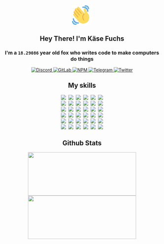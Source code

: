 <div><p align=center><img src=./resources/images/wave.gif width=64px height=64px></p><h2 align=center>Hey There! I'm Käse Fuchs</h2><h3 align=center>I'm a <code>18.29086</code> year old fox who writes code to make computers do things</h3><p align=center><a href=https://discord.com/users/507526681125322772><img alt=Discord src="https://img.shields.io/badge/Discord-5865F2?logo=discord&logoColor=white&style=flat-square#2a9f6b4a44698d3cc8795d8c5f0b4b64"> </a><a href=https://gitlab.com/kasefuchs><img alt=GitLab src="https://img.shields.io/badge/GitLab-330F63?logo=gitlab&logoColor=white&style=flat-square#2a9f6b4a44698d3cc8795d8c5f0b4b64"> </a><a href=https://npmjs.com/~kasefuchs><img alt=NPM src="https://img.shields.io/badge/NPM-CB3837?logo=npm&logoColor=white&style=flat-square#2a9f6b4a44698d3cc8795d8c5f0b4b64"> </a><a href=https://t.me/kasefuchs><img alt=Telegram src="https://img.shields.io/badge/Telegram-2CA5E0?logo=telegram&logoColor=white&style=flat-square#2a9f6b4a44698d3cc8795d8c5f0b4b64"> </a><a href=https://twitter.com/kasefuchs><img alt=Twitter src="https://img.shields.io/badge/Twitter-1DA1F2?logo=twitter&logoColor=white&style=flat-square#2a9f6b4a44698d3cc8795d8c5f0b4b64"></a></p><h2 align=center>My skills</h2><p align=center><a href=https://aws.amazon.com/ ><picture><source srcset="https://skillicons.dev/icons?i=aws&theme=dark#2a9f6b4a44698d3cc8795d8c5f0b4b64" media="(prefers-color-scheme: dark)"><source srcset="https://skillicons.dev/icons?i=aws&theme=light#2a9f6b4a44698d3cc8795d8c5f0b4b64" media="(prefers-color-scheme: light), (prefers-color-scheme: no-preference)"><img src="https://skillicons.dev/icons?i=aws&theme=light#2a9f6b4a44698d3cc8795d8c5f0b4b64"></picture></a>&nbsp;&nbsp;<a href=https://en.wikipedia.org/wiki/Bash_(Unix_shell)><picture><source srcset="https://skillicons.dev/icons?i=bash&theme=dark#2a9f6b4a44698d3cc8795d8c5f0b4b64" media="(prefers-color-scheme: dark)"><source srcset="https://skillicons.dev/icons?i=bash&theme=light#2a9f6b4a44698d3cc8795d8c5f0b4b64" media="(prefers-color-scheme: light), (prefers-color-scheme: no-preference)"><img src="https://skillicons.dev/icons?i=bash&theme=light#2a9f6b4a44698d3cc8795d8c5f0b4b64"></picture></a>&nbsp;&nbsp;<a href=https://discord.com/developers/docs><picture><source srcset="https://skillicons.dev/icons?i=bots&theme=dark#2a9f6b4a44698d3cc8795d8c5f0b4b64" media="(prefers-color-scheme: dark)"><source srcset="https://skillicons.dev/icons?i=bots&theme=light#2a9f6b4a44698d3cc8795d8c5f0b4b64" media="(prefers-color-scheme: light), (prefers-color-scheme: no-preference)"><img src="https://skillicons.dev/icons?i=bots&theme=light#2a9f6b4a44698d3cc8795d8c5f0b4b64"></picture></a>&nbsp;&nbsp;<a href=https://www.cloudflare.com/ ><picture><source srcset="https://skillicons.dev/icons?i=cloudflare&theme=dark#2a9f6b4a44698d3cc8795d8c5f0b4b64" media="(prefers-color-scheme: dark)"><source srcset="https://skillicons.dev/icons?i=cloudflare&theme=light#2a9f6b4a44698d3cc8795d8c5f0b4b64" media="(prefers-color-scheme: light), (prefers-color-scheme: no-preference)"><img src="https://skillicons.dev/icons?i=cloudflare&theme=light#2a9f6b4a44698d3cc8795d8c5f0b4b64"></picture></a>&nbsp;&nbsp;<a href=https://en.wikipedia.org/wiki/CSS><picture><source srcset="https://skillicons.dev/icons?i=css&theme=dark#2a9f6b4a44698d3cc8795d8c5f0b4b64" media="(prefers-color-scheme: dark)"><source srcset="https://skillicons.dev/icons?i=css&theme=light#2a9f6b4a44698d3cc8795d8c5f0b4b64" media="(prefers-color-scheme: light), (prefers-color-scheme: no-preference)"><img src="https://skillicons.dev/icons?i=css&theme=light#2a9f6b4a44698d3cc8795d8c5f0b4b64"></picture></a>&nbsp;&nbsp;<a href=https://www.docker.com/ ><picture><source srcset="https://skillicons.dev/icons?i=docker&theme=dark#2a9f6b4a44698d3cc8795d8c5f0b4b64" media="(prefers-color-scheme: dark)"><source srcset="https://skillicons.dev/icons?i=docker&theme=light#2a9f6b4a44698d3cc8795d8c5f0b4b64" media="(prefers-color-scheme: light), (prefers-color-scheme: no-preference)"><img src="https://skillicons.dev/icons?i=docker&theme=light#2a9f6b4a44698d3cc8795d8c5f0b4b64"></picture></a><br><a href=https://www.electronjs.org/ ><picture><source srcset="https://skillicons.dev/icons?i=electron&theme=dark#2a9f6b4a44698d3cc8795d8c5f0b4b64" media="(prefers-color-scheme: dark)"><source srcset="https://skillicons.dev/icons?i=electron&theme=light#2a9f6b4a44698d3cc8795d8c5f0b4b64" media="(prefers-color-scheme: light), (prefers-color-scheme: no-preference)"><img src="https://skillicons.dev/icons?i=electron&theme=light#2a9f6b4a44698d3cc8795d8c5f0b4b64"></picture></a>&nbsp;&nbsp;<a href=https://expressjs.com/ ><picture><source srcset="https://skillicons.dev/icons?i=express&theme=dark#2a9f6b4a44698d3cc8795d8c5f0b4b64" media="(prefers-color-scheme: dark)"><source srcset="https://skillicons.dev/icons?i=express&theme=light#2a9f6b4a44698d3cc8795d8c5f0b4b64" media="(prefers-color-scheme: light), (prefers-color-scheme: no-preference)"><img src="https://skillicons.dev/icons?i=express&theme=light#2a9f6b4a44698d3cc8795d8c5f0b4b64"></picture></a>&nbsp;&nbsp;<a href=https://www.figma.com/ ><picture><source srcset="https://skillicons.dev/icons?i=figma&theme=dark#2a9f6b4a44698d3cc8795d8c5f0b4b64" media="(prefers-color-scheme: dark)"><source srcset="https://skillicons.dev/icons?i=figma&theme=light#2a9f6b4a44698d3cc8795d8c5f0b4b64" media="(prefers-color-scheme: light), (prefers-color-scheme: no-preference)"><img src="https://skillicons.dev/icons?i=figma&theme=light#2a9f6b4a44698d3cc8795d8c5f0b4b64"></picture></a>&nbsp;&nbsp;<a href=https://firebase.google.com/ ><picture><source srcset="https://skillicons.dev/icons?i=firebase&theme=dark#2a9f6b4a44698d3cc8795d8c5f0b4b64" media="(prefers-color-scheme: dark)"><source srcset="https://skillicons.dev/icons?i=firebase&theme=light#2a9f6b4a44698d3cc8795d8c5f0b4b64" media="(prefers-color-scheme: light), (prefers-color-scheme: no-preference)"><img src="https://skillicons.dev/icons?i=firebase&theme=light#2a9f6b4a44698d3cc8795d8c5f0b4b64"></picture></a>&nbsp;&nbsp;<a href=https://flask.palletsprojects.com/ ><picture><source srcset="https://skillicons.dev/icons?i=flask&theme=dark#2a9f6b4a44698d3cc8795d8c5f0b4b64" media="(prefers-color-scheme: dark)"><source srcset="https://skillicons.dev/icons?i=flask&theme=light#2a9f6b4a44698d3cc8795d8c5f0b4b64" media="(prefers-color-scheme: light), (prefers-color-scheme: no-preference)"><img src="https://skillicons.dev/icons?i=flask&theme=light#2a9f6b4a44698d3cc8795d8c5f0b4b64"></picture></a>&nbsp;&nbsp;<a href=https://cloud.google.com/ ><picture><source srcset="https://skillicons.dev/icons?i=gcp&theme=dark#2a9f6b4a44698d3cc8795d8c5f0b4b64" media="(prefers-color-scheme: dark)"><source srcset="https://skillicons.dev/icons?i=gcp&theme=light#2a9f6b4a44698d3cc8795d8c5f0b4b64" media="(prefers-color-scheme: light), (prefers-color-scheme: no-preference)"><img src="https://skillicons.dev/icons?i=gcp&theme=light#2a9f6b4a44698d3cc8795d8c5f0b4b64"></picture></a><br><a href=https://git-scm.com/ ><picture><source srcset="https://skillicons.dev/icons?i=git&theme=dark#2a9f6b4a44698d3cc8795d8c5f0b4b64" media="(prefers-color-scheme: dark)"><source srcset="https://skillicons.dev/icons?i=git&theme=light#2a9f6b4a44698d3cc8795d8c5f0b4b64" media="(prefers-color-scheme: light), (prefers-color-scheme: no-preference)"><img src="https://skillicons.dev/icons?i=git&theme=light#2a9f6b4a44698d3cc8795d8c5f0b4b64"></picture></a>&nbsp;&nbsp;<a href=https://github.com/ ><picture><source srcset="https://skillicons.dev/icons?i=github&theme=dark#2a9f6b4a44698d3cc8795d8c5f0b4b64" media="(prefers-color-scheme: dark)"><source srcset="https://skillicons.dev/icons?i=github&theme=light#2a9f6b4a44698d3cc8795d8c5f0b4b64" media="(prefers-color-scheme: light), (prefers-color-scheme: no-preference)"><img src="https://skillicons.dev/icons?i=github&theme=light#2a9f6b4a44698d3cc8795d8c5f0b4b64"></picture></a>&nbsp;&nbsp;<a href=https://gitlab.com/ ><picture><source srcset="https://skillicons.dev/icons?i=gitlab&theme=dark#2a9f6b4a44698d3cc8795d8c5f0b4b64" media="(prefers-color-scheme: dark)"><source srcset="https://skillicons.dev/icons?i=gitlab&theme=light#2a9f6b4a44698d3cc8795d8c5f0b4b64" media="(prefers-color-scheme: light), (prefers-color-scheme: no-preference)"><img src="https://skillicons.dev/icons?i=gitlab&theme=light#2a9f6b4a44698d3cc8795d8c5f0b4b64"></picture></a>&nbsp;&nbsp;<a href=https://www.heroku.com/ ><picture><source srcset="https://skillicons.dev/icons?i=heroku&theme=dark#2a9f6b4a44698d3cc8795d8c5f0b4b64" media="(prefers-color-scheme: dark)"><source srcset="https://skillicons.dev/icons?i=heroku&theme=light#2a9f6b4a44698d3cc8795d8c5f0b4b64" media="(prefers-color-scheme: light), (prefers-color-scheme: no-preference)"><img src="https://skillicons.dev/icons?i=heroku&theme=light#2a9f6b4a44698d3cc8795d8c5f0b4b64"></picture></a>&nbsp;&nbsp;<a href=https://en.wikipedia.org/wiki/HTML><picture><source srcset="https://skillicons.dev/icons?i=html&theme=dark#2a9f6b4a44698d3cc8795d8c5f0b4b64" media="(prefers-color-scheme: dark)"><source srcset="https://skillicons.dev/icons?i=html&theme=light#2a9f6b4a44698d3cc8795d8c5f0b4b64" media="(prefers-color-scheme: light), (prefers-color-scheme: no-preference)"><img src="https://skillicons.dev/icons?i=html&theme=light#2a9f6b4a44698d3cc8795d8c5f0b4b64"></picture></a>&nbsp;&nbsp;<a href=https://en.wikipedia.org/wiki/JavaScript><picture><source srcset="https://skillicons.dev/icons?i=js&theme=dark#2a9f6b4a44698d3cc8795d8c5f0b4b64" media="(prefers-color-scheme: dark)"><source srcset="https://skillicons.dev/icons?i=js&theme=light#2a9f6b4a44698d3cc8795d8c5f0b4b64" media="(prefers-color-scheme: light), (prefers-color-scheme: no-preference)"><img src="https://skillicons.dev/icons?i=js&theme=light#2a9f6b4a44698d3cc8795d8c5f0b4b64"></picture></a><br><a href=https://en.wikipedia.org/wiki/Linux><picture><source srcset="https://skillicons.dev/icons?i=linux&theme=dark#2a9f6b4a44698d3cc8795d8c5f0b4b64" media="(prefers-color-scheme: dark)"><source srcset="https://skillicons.dev/icons?i=linux&theme=light#2a9f6b4a44698d3cc8795d8c5f0b4b64" media="(prefers-color-scheme: light), (prefers-color-scheme: no-preference)"><img src="https://skillicons.dev/icons?i=linux&theme=light#2a9f6b4a44698d3cc8795d8c5f0b4b64"></picture></a>&nbsp;&nbsp;<a href=https://mui.com/ ><picture><source srcset="https://skillicons.dev/icons?i=materialui&theme=dark#2a9f6b4a44698d3cc8795d8c5f0b4b64" media="(prefers-color-scheme: dark)"><source srcset="https://skillicons.dev/icons?i=materialui&theme=light#2a9f6b4a44698d3cc8795d8c5f0b4b64" media="(prefers-color-scheme: light), (prefers-color-scheme: no-preference)"><img src="https://skillicons.dev/icons?i=materialui&theme=light#2a9f6b4a44698d3cc8795d8c5f0b4b64"></picture></a>&nbsp;&nbsp;<a href=https://en.wikipedia.org/wiki/Markdown><picture><source srcset="https://skillicons.dev/icons?i=md&theme=dark#2a9f6b4a44698d3cc8795d8c5f0b4b64" media="(prefers-color-scheme: dark)"><source srcset="https://skillicons.dev/icons?i=md&theme=light#2a9f6b4a44698d3cc8795d8c5f0b4b64" media="(prefers-color-scheme: light), (prefers-color-scheme: no-preference)"><img src="https://skillicons.dev/icons?i=md&theme=light#2a9f6b4a44698d3cc8795d8c5f0b4b64"></picture></a>&nbsp;&nbsp;<a href=https://www.mongodb.com/ ><picture><source srcset="https://skillicons.dev/icons?i=mongodb&theme=dark#2a9f6b4a44698d3cc8795d8c5f0b4b64" media="(prefers-color-scheme: dark)"><source srcset="https://skillicons.dev/icons?i=mongodb&theme=light#2a9f6b4a44698d3cc8795d8c5f0b4b64" media="(prefers-color-scheme: light), (prefers-color-scheme: no-preference)"><img src="https://skillicons.dev/icons?i=mongodb&theme=light#2a9f6b4a44698d3cc8795d8c5f0b4b64"></picture></a>&nbsp;&nbsp;<a href=https://www.mysql.com/ ><picture><source srcset="https://skillicons.dev/icons?i=mysql&theme=dark#2a9f6b4a44698d3cc8795d8c5f0b4b64" media="(prefers-color-scheme: dark)"><source srcset="https://skillicons.dev/icons?i=mysql&theme=light#2a9f6b4a44698d3cc8795d8c5f0b4b64" media="(prefers-color-scheme: light), (prefers-color-scheme: no-preference)"><img src="https://skillicons.dev/icons?i=mysql&theme=light#2a9f6b4a44698d3cc8795d8c5f0b4b64"></picture></a>&nbsp;&nbsp;<a href=https://nextjs.org/ ><picture><source srcset="https://skillicons.dev/icons?i=nextjs&theme=dark#2a9f6b4a44698d3cc8795d8c5f0b4b64" media="(prefers-color-scheme: dark)"><source srcset="https://skillicons.dev/icons?i=nextjs&theme=light#2a9f6b4a44698d3cc8795d8c5f0b4b64" media="(prefers-color-scheme: light), (prefers-color-scheme: no-preference)"><img src="https://skillicons.dev/icons?i=nextjs&theme=light#2a9f6b4a44698d3cc8795d8c5f0b4b64"></picture></a><br><a href=https://nodejs.org/en/ ><picture><source srcset="https://skillicons.dev/icons?i=nodejs&theme=dark#2a9f6b4a44698d3cc8795d8c5f0b4b64" media="(prefers-color-scheme: dark)"><source srcset="https://skillicons.dev/icons?i=nodejs&theme=light#2a9f6b4a44698d3cc8795d8c5f0b4b64" media="(prefers-color-scheme: light), (prefers-color-scheme: no-preference)"><img src="https://skillicons.dev/icons?i=nodejs&theme=light#2a9f6b4a44698d3cc8795d8c5f0b4b64"></picture></a>&nbsp;&nbsp;<a href=https://www.postgresql.org/ ><picture><source srcset="https://skillicons.dev/icons?i=postgres&theme=dark#2a9f6b4a44698d3cc8795d8c5f0b4b64" media="(prefers-color-scheme: dark)"><source srcset="https://skillicons.dev/icons?i=postgres&theme=light#2a9f6b4a44698d3cc8795d8c5f0b4b64" media="(prefers-color-scheme: light), (prefers-color-scheme: no-preference)"><img src="https://skillicons.dev/icons?i=postgres&theme=light#2a9f6b4a44698d3cc8795d8c5f0b4b64"></picture></a>&nbsp;&nbsp;<a href=https://learn.microsoft.com/en-us/powershell/ ><picture><source srcset="https://skillicons.dev/icons?i=powershell&theme=dark#2a9f6b4a44698d3cc8795d8c5f0b4b64" media="(prefers-color-scheme: dark)"><source srcset="https://skillicons.dev/icons?i=powershell&theme=light#2a9f6b4a44698d3cc8795d8c5f0b4b64" media="(prefers-color-scheme: light), (prefers-color-scheme: no-preference)"><img src="https://skillicons.dev/icons?i=powershell&theme=light#2a9f6b4a44698d3cc8795d8c5f0b4b64"></picture></a>&nbsp;&nbsp;<a href=https://www.python.org/ ><picture><source srcset="https://skillicons.dev/icons?i=py&theme=dark#2a9f6b4a44698d3cc8795d8c5f0b4b64" media="(prefers-color-scheme: dark)"><source srcset="https://skillicons.dev/icons?i=py&theme=light#2a9f6b4a44698d3cc8795d8c5f0b4b64" media="(prefers-color-scheme: light), (prefers-color-scheme: no-preference)"><img src="https://skillicons.dev/icons?i=py&theme=light#2a9f6b4a44698d3cc8795d8c5f0b4b64"></picture></a>&nbsp;&nbsp;<a href=https://www.raspberrypi.org/ ><picture><source srcset="https://skillicons.dev/icons?i=raspberrypi&theme=dark#2a9f6b4a44698d3cc8795d8c5f0b4b64" media="(prefers-color-scheme: dark)"><source srcset="https://skillicons.dev/icons?i=raspberrypi&theme=light#2a9f6b4a44698d3cc8795d8c5f0b4b64" media="(prefers-color-scheme: light), (prefers-color-scheme: no-preference)"><img src="https://skillicons.dev/icons?i=raspberrypi&theme=light#2a9f6b4a44698d3cc8795d8c5f0b4b64"></picture></a>&nbsp;&nbsp;<a href=https://reactjs.org/ ><picture><source srcset="https://skillicons.dev/icons?i=react&theme=dark#2a9f6b4a44698d3cc8795d8c5f0b4b64" media="(prefers-color-scheme: dark)"><source srcset="https://skillicons.dev/icons?i=react&theme=light#2a9f6b4a44698d3cc8795d8c5f0b4b64" media="(prefers-color-scheme: light), (prefers-color-scheme: no-preference)"><img src="https://skillicons.dev/icons?i=react&theme=light#2a9f6b4a44698d3cc8795d8c5f0b4b64"></picture></a><br><a href=https://redux.js.org/ ><picture><source srcset="https://skillicons.dev/icons?i=redux&theme=dark#2a9f6b4a44698d3cc8795d8c5f0b4b64" media="(prefers-color-scheme: dark)"><source srcset="https://skillicons.dev/icons?i=redux&theme=light#2a9f6b4a44698d3cc8795d8c5f0b4b64" media="(prefers-color-scheme: light), (prefers-color-scheme: no-preference)"><img src="https://skillicons.dev/icons?i=redux&theme=light#2a9f6b4a44698d3cc8795d8c5f0b4b64"></picture></a>&nbsp;&nbsp;<a href=https://en.wikipedia.org/wiki/Regular_expression><picture><source srcset="https://skillicons.dev/icons?i=regex&theme=dark#2a9f6b4a44698d3cc8795d8c5f0b4b64" media="(prefers-color-scheme: dark)"><source srcset="https://skillicons.dev/icons?i=regex&theme=light#2a9f6b4a44698d3cc8795d8c5f0b4b64" media="(prefers-color-scheme: light), (prefers-color-scheme: no-preference)"><img src="https://skillicons.dev/icons?i=regex&theme=light#2a9f6b4a44698d3cc8795d8c5f0b4b64"></picture></a>&nbsp;&nbsp;<a href=https://en.wikipedia.org/wiki/Sass_(stylesheet_language)><picture><source srcset="https://skillicons.dev/icons?i=sass&theme=dark#2a9f6b4a44698d3cc8795d8c5f0b4b64" media="(prefers-color-scheme: dark)"><source srcset="https://skillicons.dev/icons?i=sass&theme=light#2a9f6b4a44698d3cc8795d8c5f0b4b64" media="(prefers-color-scheme: light), (prefers-color-scheme: no-preference)"><img src="https://skillicons.dev/icons?i=sass&theme=light#2a9f6b4a44698d3cc8795d8c5f0b4b64"></picture></a>&nbsp;&nbsp;<a href=https://www.typescriptlang.org/ ><picture><source srcset="https://skillicons.dev/icons?i=ts&theme=dark#2a9f6b4a44698d3cc8795d8c5f0b4b64" media="(prefers-color-scheme: dark)"><source srcset="https://skillicons.dev/icons?i=ts&theme=light#2a9f6b4a44698d3cc8795d8c5f0b4b64" media="(prefers-color-scheme: light), (prefers-color-scheme: no-preference)"><img src="https://skillicons.dev/icons?i=ts&theme=light#2a9f6b4a44698d3cc8795d8c5f0b4b64"></picture></a>&nbsp;&nbsp;<a href=https://unity.com/ ><picture><source srcset="https://skillicons.dev/icons?i=unity&theme=dark#2a9f6b4a44698d3cc8795d8c5f0b4b64" media="(prefers-color-scheme: dark)"><source srcset="https://skillicons.dev/icons?i=unity&theme=light#2a9f6b4a44698d3cc8795d8c5f0b4b64" media="(prefers-color-scheme: light), (prefers-color-scheme: no-preference)"><img src="https://skillicons.dev/icons?i=unity&theme=light#2a9f6b4a44698d3cc8795d8c5f0b4b64"></picture></a>&nbsp;&nbsp;<a href=https://workers.cloudflare.com/ ><picture><source srcset="https://skillicons.dev/icons?i=workers&theme=dark#2a9f6b4a44698d3cc8795d8c5f0b4b64" media="(prefers-color-scheme: dark)"><source srcset="https://skillicons.dev/icons?i=workers&theme=light#2a9f6b4a44698d3cc8795d8c5f0b4b64" media="(prefers-color-scheme: light), (prefers-color-scheme: no-preference)"><img src="https://skillicons.dev/icons?i=workers&theme=light#2a9f6b4a44698d3cc8795d8c5f0b4b64"></picture></a><br></p><h2 align=center>Github Stats</h2><p align=center><picture><source srcset="https://github-readme-stats-kasefuchs.vercel.app/api/?count_private=true&hide_border=true&hide_rank=true&line_height=20&hide_title=true&username=Kasefuchs&theme=dark#2a9f6b4a44698d3cc8795d8c5f0b4b64" media="(prefers-color-scheme: dark)"><source srcset="https://github-readme-stats-kasefuchs.vercel.app/api/?count_private=true&hide_border=true&hide_rank=true&line_height=20&hide_title=true&username=Kasefuchs&theme=light#2a9f6b4a44698d3cc8795d8c5f0b4b64" media="(prefers-color-scheme: light), (prefers-color-scheme: no-preference)"><img align=middle width=350 height=140 src="https://github-readme-stats-kasefuchs.vercel.app/api/?count_private=true&hide_border=true&hide_rank=true&line_height=20&hide_title=true&username=Kasefuchs&theme=light#2a9f6b4a44698d3cc8795d8c5f0b4b64"></picture><picture><source srcset="https://github-readme-stats-kasefuchs.vercel.app/api/top-langs/?count_private=true&hide_border=true&layout=compact&username=Kasefuchs&theme=dark#2a9f6b4a44698d3cc8795d8c5f0b4b64" media="(prefers-color-scheme: dark)"><source srcset="https://github-readme-stats-kasefuchs.vercel.app/api/top-langs/?count_private=true&hide_border=true&layout=compact&username=Kasefuchs&theme=light#2a9f6b4a44698d3cc8795d8c5f0b4b64" media="(prefers-color-scheme: light), (prefers-color-scheme: no-preference)"><img align=middle width=350 height=140 src="https://github-readme-stats-kasefuchs.vercel.app/api/top-langs/?count_private=true&hide_border=true&layout=compact&username=Kasefuchs&theme=light#2a9f6b4a44698d3cc8795d8c5f0b4b64"></picture></p><img src="https://hit.yhype.me/github/profile?user_id=64592097#2a9f6b4a44698d3cc8795d8c5f0b4b64" alt=""></div>